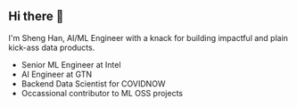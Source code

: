 ## Hi there 👋

I'm Sheng Han, AI/ML Engineer with a knack for building impactful and plain kick-ass data products. 

- Senior ML Engineer at Intel
- AI Engineer at GTN
- Backend Data Scientist for COVIDNOW
- Occassional contributor to ML OSS projects

<!--
**shenghann/shenghann** is a ✨ _special_ ✨ repository because its `README.md` (this file) appears on your GitHub profile.

Here are some ideas to get you started:

- 🔭 I’m currently working on ...
- 🌱 I’m currently learning ...
- 👯 I’m looking to collaborate on ...
- 🤔 I’m looking for help with ...
- 💬 Ask me about ...
- 📫 How to reach me: ...
- 😄 Pronouns: ...
- ⚡ Fun fact: ...
-->
